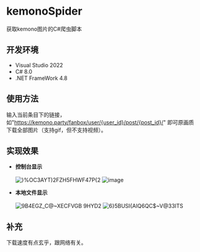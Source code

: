 # kemonoSpider
获取kemono图片的C#爬虫脚本<br>

## 开发环境
- Visual Studio 2022
- C# 8.0
- .NET FrameWork 4.8

## 使用方法
输入当前条目下的链接，如"https://kemono.party/fanbox/user/{user_id}/post/{post_id}/" 即可原画质下载全部图片（支持gif，但不支持视频）。

## 实现效果
- **控制台显示**<br><br>
![}%OC3AYT)2FZH5FHWF47P{2](https://github.com/ZtyanCrany/kemonoSpider/assets/95357121/17d4a885-6796-4605-af5a-73f754a0e280)
![image](https://github.com/ZtyanCrany/kemonoSpider/assets/95357121/67b877f4-6d94-4b73-b6f4-c099a4eb671e)

- **本地文件显示**<br><br>
![9B4EGZ_C@~XECFVGB 9HYD2](https://github.com/ZtyanCrany/kemonoSpider/assets/95357121/eccc7853-7a3e-45c7-83e1-e33cec0694cd)
![6}5BUSI{AIQ6QC$~V@33ITS](https://github.com/ZtyanCrany/kemonoSpider/assets/95357121/7d9403c1-e965-4dca-aa0b-df8697f690e7)

## 补充
下载速度有点玄乎，跟网络有关。
